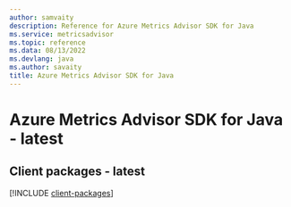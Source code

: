 ```yaml
---
author: samvaity
description: Reference for Azure Metrics Advisor SDK for Java
ms.service: metricsadvisor
ms.topic: reference
ms.data: 08/13/2022
ms.devlang: java
ms.author: savaity
title: Azure Metrics Advisor SDK for Java
---
```

# Azure Metrics Advisor SDK for Java - latest

## Client packages - latest
[!INCLUDE [client-packages](metrics-advisor-client-index.md)]